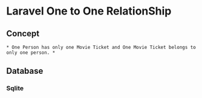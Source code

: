 # Laravel One to One RelationShip
 ## Concept
    * One Person has only one Movie Ticket and One Movie Ticket belongs to only one person. *
 ## Database
   ### Sqlite
